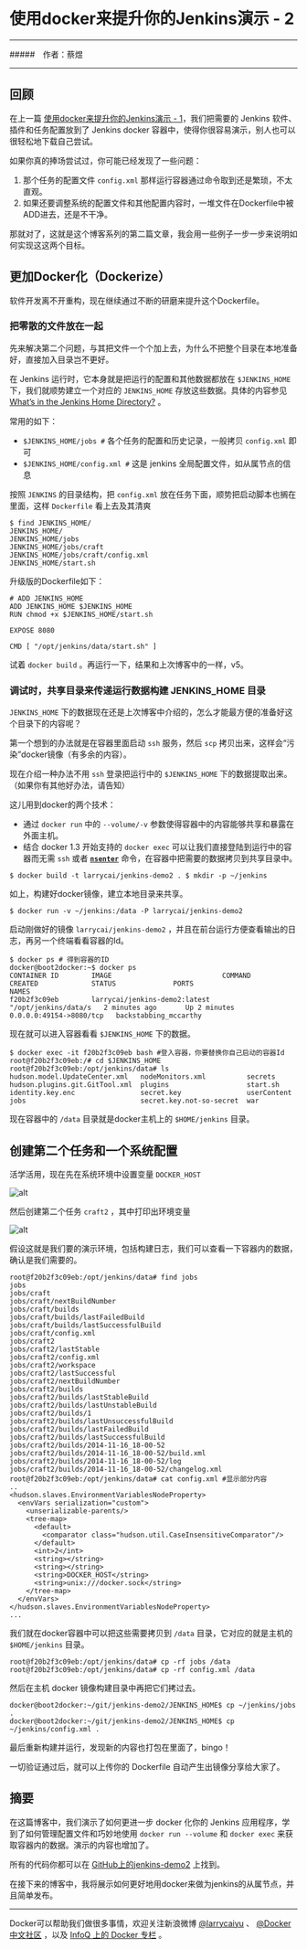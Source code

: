 # 使用docker来提升你的Jenkins演示 - 2

---

#####　作者：蔡煜

---

## 回顾

在上一篇 [使用docker来提升你的Jenkins演示 - 1](http://www.larrycaiyu.com/2014/11/04/use-docker-for-your-jenkins-demo-1.html)，我们把需要的 Jenkins 软件、插件和任务配置放到了 Jenkins docker 容器中，使得你很容易演示，别人也可以很轻松地下载自己尝试。

如果你真的捧场尝试过，你可能已经发现了一些问题：

1. 那个任务的配置文件 `config.xml` 那样运行容器通过命令取到还是繁琐，不太直观。
2. 如果还要调整系统的配置文件和其他配置内容时，一堆文件在Dockerfile中被ADD进去，还是不干净。

那就对了，这就是这个博客系列的第二篇文章，我会用一些例子一步一步来说明如何实现这这两个目标。

## 更加Docker化（Dockerize）

软件开发离不开重构，现在继续通过不断的研磨来提升这个Dockerfile。

### 把零散的文件放在一起

先来解决第二个问题，与其把文件一个个加上去，为什么不把整个目录在本地准备好，直接加入目录岂不更好。

在 Jenkins 运行时，它本身就是把运行的配置和其他数据都放在 `$JENKINS_HOME` 下，我们就顺势建立一个对应的 `JENKINS_HOME` 存放这些数据。具体的内容参见 [What’s in the Jenkins Home Directory?](http://jenkins-le-guide-complet.batmat.cloudbees.net/html/sec-hudson-home-directory-contents.html) 。

常用的如下：

- `$JENKINS_HOME/jobs #` 各个任务的配置和历史记录，一般拷贝 `config.xml` 即可
- `$JENKINS_HOME/config.xml #` 这是 jenkins 全局配置文件，如从属节点的信息

按照 `JENKINS` 的目录结构，把 `config.xml` 放在任务下面，顺势把启动脚本也搁在里面，这样 `Dockerfile` 看上去及其清爽

```
$ find JENKINS_HOME/
JENKINS_HOME/
JENKINS_HOME/jobs
JENKINS_HOME/jobs/craft
JENKINS_HOME/jobs/craft/config.xml
JENKINS_HOME/start.sh
```

升级版的Dockerfile如下：

```
# ADD JENKINS_HOME 
ADD JENKINS_HOME $JENKINS_HOME
RUN chmod +x $JENKINS_HOME/start.sh

EXPOSE 8080

CMD [ "/opt/jenkins/data/start.sh" ]
```

试着 `docker build` 。再运行一下，结果和上次博客中的一样，v5。

### 调试时，共享目录来传递运行数据构建 JENKINS_HOME 目录

`JENKINS_HOME` 下的数据现在还是上次博客中介绍的，怎么才能最方便的准备好这个目录下的内容呢？

第一个想到的办法就是在容器里面启动 `ssh` 服务，然后 `scp` 拷贝出来，这样会“污染”docker镜像（有多余的内容）。

现在介绍一种办法不用 `ssh` 登录把运行中的 `$JENKINS_HOME` 下的数据提取出来。（如果你有其他好办法，请告知）

这儿用到docker的两个技术：

- 通过 `docker run` 中的 `--volume/-v` 参数使得容器中的内容能够共享和暴露在外面主机。
- 结合 docker 1.3 开始支持的 `docker exec` 可以让我们直接登陆到运行中的容器而无需 `ssh` 或者 **[`nsenter`](https://github.com/jpetazzo/nsenter)** 命令，在容器中把需要的数据拷贝到共享目录中。

```
$ docker build -t larrycai/jenkins-demo2 . $ mkdir -p ~/jenkins
```

如上，构建好docker镜像，建立本地目录来共享。

```
$ docker run -v ~/jenkins:/data -P larrycai/jenkins-demo2
```

启动刚做好的镜像 `larrycai/jenkins-demo2` ，并且在前台运行方便查看输出的日志，再另一个终端看看容器的Id。

```
$ docker ps # 得到容器的ID
docker@boot2docker:~$ docker ps
CONTAINER ID        IMAGE                           COMMAND                CREATED             STATUS              PORTS                     NAMES
f20b2f3c09eb        larrycai/jenkins-demo2:latest   "/opt/jenkins/data/s   2 minutes ago       Up 2 minutes        0.0.0.0:49154->8080/tcp   backstabbing_mccarthy
```

现在就可以进入容器看看 `$JENKINS_HOME` 下的数据。

```
$ docker exec -it f20b2f3c09eb bash #登入容器，你要替换你自己启动的容器Id
root@f20b2f3c09eb:/# cd $JENKINS_HOME
root@f20b2f3c09eb:/opt/jenkins/data# ls
hudson.model.UpdateCenter.xml   nodeMonitors.xml          secrets
hudson.plugins.git.GitTool.xml  plugins                   start.sh
identity.key.enc                secret.key                userContent
jobs                            secret.key.not-so-secret  war
```

现在容器中的 `/data` 目录就是docker主机上的 `$HOME/jenkins` 目录。

## 创建第二个任务和一个系统配置

活学活用，现在先在系统环境中设置变量 `DOCKER_HOST`

![alt](http://resource.docker.cn/jenkins-demo2-1.png)

然后创建第二个任务 `craft2` ，其中打印出环境变量

![alt](http://resource.docker.cn/jenkins-demo2-2.png)

假设这就是我们要的演示环境，包括构建日志，我们可以查看一下容器内的数据，确认是我们需要的。

```
root@f20b2f3c09eb:/opt/jenkins/data# find jobs
jobs
jobs/craft
jobs/craft/nextBuildNumber
jobs/craft/builds
jobs/craft/builds/lastFailedBuild
jobs/craft/builds/lastSuccessfulBuild
jobs/craft/config.xml
jobs/craft2
jobs/craft2/lastStable
jobs/craft2/config.xml
jobs/craft2/workspace
jobs/craft2/lastSuccessful
jobs/craft2/nextBuildNumber
jobs/craft2/builds
jobs/craft2/builds/lastStableBuild
jobs/craft2/builds/lastUnstableBuild
jobs/craft2/builds/1
jobs/craft2/builds/lastUnsuccessfulBuild
jobs/craft2/builds/lastFailedBuild
jobs/craft2/builds/lastSuccessfulBuild
jobs/craft2/builds/2014-11-16_18-00-52
jobs/craft2/builds/2014-11-16_18-00-52/build.xml
jobs/craft2/builds/2014-11-16_18-00-52/log
jobs/craft2/builds/2014-11-16_18-00-52/changelog.xml
root@f20b2f3c09eb:/opt/jenkins/data# cat config.xml #显示部分内容
..
<hudson.slaves.EnvironmentVariablesNodeProperty>
  <envVars serialization="custom">
    <unserializable-parents/>
    <tree-map>
      <default>
        <comparator class="hudson.util.CaseInsensitiveComparator"/>
      </default>
      <int>2</int>
      <string></string>
      <string></string>
      <string>DOCKER_HOST</string>
      <string>unix:///docker.sock</string>
    </tree-map>
  </envVars>
</hudson.slaves.EnvironmentVariablesNodeProperty>
...
```

我们就在docker容器中可以把这些需要拷贝到 `/data` 目录，它对应的就是主机的 `$HOME/jenkins` 目录。

```
root@f20b2f3c09eb:/opt/jenkins/data# cp -rf jobs /data
root@f20b2f3c09eb:/opt/jenkins/data# cp -rf config.xml /data 
``` 

然后在主机 docker 镜像构建目录中再把它们拷过去。

```
docker@boot2docker:~/git/jenkins-demo2/JENKINS_HOME$ cp ~/jenkins/jobs . 
docker@boot2docker:~/git/jenkins-demo2/JENKINS_HOME$ cp ~/jenkins/config.xml .
```

最后重新构建并运行，发现新的内容也打包在里面了，bingo！

一切验证通过后，就可以上传你的 Dockerfile 自动产生出镜像分享给大家了。

## 摘要

在这篇博客中，我们演示了如何更进一步 docker 化你的 Jenkins 应用程序，学到了如何管理配置文件和巧妙地使用 `docker run --volume` 和 `docker exec` 来获取容器内的数据。演示的内容也增加了。

所有的代码你都可以在 [GitHub上的jenkins-demo2](https://github.com/larrycai/docker-images/tree/master/jenkins-demo2) 上找到。

在接下来的博客中，我将展示如何更好地用docker来做为jenkins的从属节点，并且简单发布。

---

Docker可以帮助我们做很多事情，欢迎关注新浪微博 [@larrycaiyu](http://weibo.com/larrycaiyu) 、 [@Docker中文社区](http://weibo.com/dockboard) ，以及 [InfoQ 上的 Docker 专栏](http://www.infoq.com/cn/dockers) 。